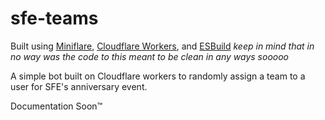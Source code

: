 # sfe-teams
Built using [Miniflare](https://github.com/cloudflare/miniflare), [Cloudflare Workers](https://workers.cloudflare.com), and [ESBuild](https://esbuild.github.io)
*keep in mind that in no way was the code to this meant to be clean in any ways sooooo*

A simple bot built on Cloudflare workers to randomly assign a team to a user for SFE's anniversary event.

Documentation Soon™
